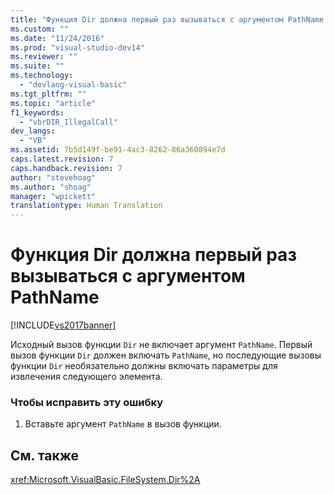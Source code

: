 ```yaml
---
title: "Функция Dir должна первый раз вызываться с аргументом PathName | Microsoft Docs"
ms.custom: ""
ms.date: "11/24/2016"
ms.prod: "visual-studio-dev14"
ms.reviewer: ""
ms.suite: ""
ms.technology: 
  - "devlang-visual-basic"
ms.tgt_pltfrm: ""
ms.topic: "article"
f1_keywords: 
  - "vbrDIR_IllegalCall"
dev_langs: 
  - "VB"
ms.assetid: 7b5d149f-be91-4ac3-8262-86a360894e7d
caps.latest.revision: 7
caps.handback.revision: 7
author: "stevehoag"
ms.author: "shoag"
manager: "wpickett"
translationtype: Human Translation
---
```

# Функция Dir должна первый раз вызываться с аргументом PathName
[!INCLUDE[vs2017banner](../../../csharp/includes/vs2017banner.md)]

Исходный вызов функции `Dir` не включает аргумент `PathName`.  Первый вызов функции `Dir` должен включать `PathName`, но последующие вызовы функции `Dir` необязательно должны включать параметры для извлечения следующего элемента.  
  
### Чтобы исправить эту ошибку  
  
1.  Вставьте аргумент `PathName` в вызов функции.  
  
## См. также  
 <xref:Microsoft.VisualBasic.FileSystem.Dir%2A>